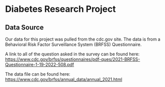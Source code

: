 # Diabetes Research Project

## Data Source 
Our data for this project was pulled from the cdc.gov site. The data is from a Behavioral Risk Factor Surveillance System (BRFSS) Questionnaire. 

A link to all of the question asked in the survey can be found here: https://www.cdc.gov/brfss/questionnaires/pdf-ques/2021-BRFSS-Questionnaire-1-19-2022-508.pdf 

The data file can be found here: https://www.cdc.gov/brfss/annual_data/annual_2021.html
